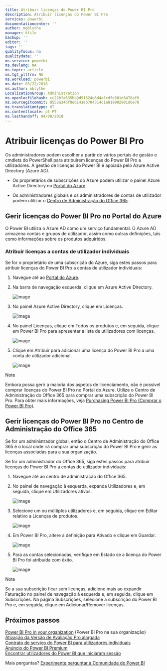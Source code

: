 ```yaml
---
title: Atribuir licenças do Power BI Pro
description: Atribuir licenças do Power BI Pro
services: powerbi
documentationcenter: ''
author: mgblythe
manager: kfile
backup: ''
editor: ''
tags: ''
qualityfocus: no
qualitydate: ''
ms.service: powerbi
ms.devlang: NA
ms.topic: article
ms.tgt_pltfrm: NA
ms.workload: powerbi
ms.date: 03/22/2018
ms.author: mblythe
LocalizationGroup: Administration
ms.openlocfilehash: cc22bfa635bb9d91624e6d4a5cdfe301d6478af6
ms.sourcegitcommit: 8552a34df8e6141eb704314c1a019992901d6e78
ms.translationtype: HT
ms.contentlocale: pt-PT
ms.lasthandoff: 04/08/2018
---
```

# <a name="assigning-power-bi-pro-licenses"></a>Atribuir licenças do Power BI Pro

Os administradores podem escolher a partir de vários portais de gestão e cmdlets do PowerShell para atribuírem licenças do Power BI Pro a utilizadores. A gestão de licenças do Power BI é apoiada pelo Azure Active Directory (Azure AD).

* Os proprietários de subscrições do Azure podem utilizar o painel Azure Active Directory no [Portal do Azure](https://ms.portal.azure.com/#@microsoft.onmicrosoft.com/dashboard/private/39bc3cf7-31a4-43f6-954c-f2d69ca2f0). 

* Os administradores globais e os administradores de contas de utilizador podem utilizar o [Centro de Administração do Office 365](https://portal.office.com/AdminPortal/Home#/homepage).

## <a name="managing-power-bi-pro-licenses-in-the-azure-portal"></a>Gerir licenças do Power BI Pro no Portal do Azure

O Power BI utiliza o Azure AD como um serviço fundamental. O Azure AD armazena contas e grupos de utilizador, assim como outras definições, tais como informações sobre os produtos adquiridos.

### <a name="assigning-licenses-to-individual-user-accounts"></a>Atribuir licenças a contas de utilizador individuais

Se for o proprietário de uma subscrição do Azure, siga estes passos para atribuir licenças do Power BI Pro a contas de utilizador individuais:

1. Navegue até ao [Portal do Azure](https://ms.portal.azure.com/#@microsoft.onmicrosoft.com/dashboard/private/39bc3cf7-31a4-43f6-954c-f2d69ca2f0). 

2. Na barra de navegação esquerda, clique em Azure Active Directory.

    ![image](media/service-assigning-power-bi-pro-licenses/service-assigning-power-bi-pro-licenses-01.png)

3. No painel Azure Active Directory, clique em Licenças.

    ![image](media/service-assigning-power-bi-pro-licenses/service-assigning-power-bi-pro-licenses-02.png)

4. No painel Licenças, clique em Todos os produtos e, em seguida, clique em Power BI Pro para apresentar a lista de utilizadores com licenças.

    ![image](media/service-assigning-power-bi-pro-licenses/service-assigning-power-bi-pro-licenses-03.png)

5. Clique em Atribuir para adicionar uma licença do Power BI Pro a uma conta de utilizador adicional.

    ![image](media/service-assigning-power-bi-pro-licenses/service-assigning-power-bi-pro-licenses-04.png)

> [!NOTE]
> Embora possa gerir a maioria dos aspetos de licenciamento, não é possível comprar licenças do Power BI Pro no Portal do Azure. Utilize o Centro de Administração do Office 365 para comprar uma subscrição do Power BI Pro. Para obter mais informações, veja [Purchasing Power BI Pro (Comprar o Power BI Pro)](https://docs.microsoft.com/en-us/power-bi/service-admin-purchasing-power-bi-pro).
>

## <a name="managing-power-bi-pro-licenses-in-the-office-365-admin-center"></a>Gerir licenças do Power BI Pro no Centro de Administração do Office 365

Se for um administrador global, então o Centro de Administração do Office 365 é o local onde irá comprar uma subscrição do Power BI Pro e gerir as licenças associadas para a sua organização.

Se for um administrador do Office 365, siga estes passos para atribuir licenças do Power BI Pro a contas de utilizador individuais:

1. Navegue até ao centro de administração do Office 365.

2. No painel de navegação à esquerda, expanda Utilizadores e, em seguida, clique em Utilizadores ativos.

    ![image](media/service-assigning-power-bi-pro-licenses/service-assigning-power-bi-pro-licenses-05.png)

3. Selecione um ou múltiplos utilizadores e, em seguida, clique em Editar relativo a Licenças de produtos.

    ![image](media/service-assigning-power-bi-pro-licenses/service-assigning-power-bi-pro-licenses-06.png)

4. Em Power BI Pro, altere a definição para Ativado e clique em Guardar.

    ![image](media/service-assigning-power-bi-pro-licenses/service-assigning-power-bi-pro-licenses-07.png)

5. Para as contas selecionadas, verifique em Estado se a licença do Power BI Pro foi atribuída com êxito.

    ![image](media/service-assigning-power-bi-pro-licenses/service-assigning-power-bi-pro-licenses-08.png)

> [!NOTE]
> Se a sua subscrição ficar sem licenças, adicione mais ao expandir Faturação no painel de navegação à esquerda e, em seguida, clique em Subscrições. Na página Subscrições, selecione a subscrição do Power BI Pro e, em seguida, clique em Adicionar/Remover licenças.
>

## <a name="next-steps"></a>Próximos passos
[Power BI Pro in your organization](service-admin-power-bi-pro-in-your-organization.md) (Power BI Pro na sua organização)
</br>
[Ativação da Versão de Avaliação Pro alargada](service-extended-pro-trial.md)
</br>
[Contrato de serviço do Power BI para utilizadores individuais](https://powerbi.microsoft.com/terms-of-service/)
</br>
[Anúncio do Power BI Premium](https://aka.ms/pbipremium-announcement)
</br>
[Encontrar utilizadores do Power BI que iniciaram sessão](service-admin-access-usage.md)

Mais perguntas? [Experimente perguntar à Comunidade do Power BI](https://community.powerbi.com/)